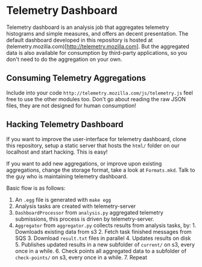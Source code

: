 Telemetry Dashboard
===================
Telemetry dashboard is an analysis job that aggregates telemetry histograms and
simple measures, and offers an decent presentation. The default dashboard
developed in this repository is hosted at
(telemetry.mozilla.com)[http://telemetry.mozilla.com]. But the aggregated data
is also available for consumption by third-party applications, so you don't need
to do the aggregation on your own.

Consuming Telemetry Aggregations
--------------------------------
Include into your code `http://telemetry.mozilla.com/js/telemetry.js` feel free
to use the other modules too.
Don't go about reading the raw JSON files, they are not designed for human
consumption!


Hacking Telemetry Dashboard
---------------------------
If you want to improve the user-interface for telemetry dashboard, clone this
repository, setup a static server that hosts the `html/` folder on our localhost
and start hacking. This is easy!

If you want to add new aggregations, or improve upon existing aggregations,
change the storage format, take a look at `Formats.mkd`. Talk to the guy who is
maintaining telemetry dashboard.

Basic flow is as follows:
  1. An `.egg` file is generated with `make egg`
  2. Analysis tasks are created with telemetry-server
  3. `DashboardProcessor` from `analysis.py` aggregated telemetry submissions,
     this process is driven by telemetry-server.
  4. `Aggregator` from `aggregator.py` collects results from analysis tasks, by:
    1. Downloads existing data from s3
    2. Fetch task finished messages from SQS
    3. Download `result.txt` files in parallel
    4. Updates results on disk
    5. Publishes updated results in a new subfolder of `current/` on s3, every
       once in a while.
    6. Check points all aggregated data to a subfolder of `check-points/` on s3,
       every once in a while.
    7. Repeat
